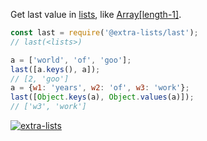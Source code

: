 Get last value in [lists], like <a href="https://developer.mozilla.org/en-US/docs/Web/JavaScript/Reference/Global_Objects/Array">Array[length-1]</a>.

```javascript
const last = require('@extra-lists/last');
// last(<lists>)

a = ['world', 'of', 'goo'];
last([a.keys(), a]);
// [2, 'goo']
a = {w1: 'years', w2: 'of', w3: 'work'};
last([Object.keys(a), Object.values(a)]);
// ['w3', 'work']
```


[![extra-lists](https://i.imgur.com/MCb8pjO.jpg)](https://www.npmjs.com/package/extra-lists)

[lists]: https://www.npmjs.com/package/lists-is
